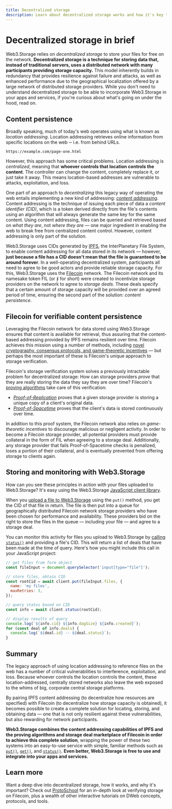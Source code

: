 ```yaml
---
title: Decentralized storage
description: Learn about decentralized storage works and how it's key to Web3.Storage.
---
```


# Decentralized storage in brief

Web3.Storage relies on _decentralized storage_ to store your files for free on the network. **Decentralized storage is a technique for storing data that, instead of traditional servers, uses a distributed network with many participants providing storage capacity.** This model inherently builds in redundancy that provides resilience against failure and attacks, as well as enhanced performance due to the geographical localization offered by a large network of distributed storage providers. While you don't need to understand decentralized storage to be able to incorporate Web3.Storage in your apps and services, if you're curious about what's going on under the hood, read on.

## Content persistence

Broadly speaking, much of today's web operates using what is known as _location addressing_. Location addressing retrieves online information from specific locations on the web ─ i.e. from behind URLs.

```
https://example.com/page-one.html
```

However, this approach has some critical problems. Location addressing is _centralized_, meaning that **whoever controls that location controls the content**. The controller can change the content, completely replace it, or just take it away. This means location-based addresses are vulnerable to attacks, exploitation, and loss.

One part of an approach to _decentralizing_ this legacy way of operating the web entails implementing a new kind of addressing: [_content addressing_](/docs/concepts/content-addressing). Content addressing is the technique of issuing each piece of data a _content identifier (CID)_, which is a token derived directly from the file's contents using an algorithm that will always generate the same key for the same content. Using content addressing, files can be queried and retrieved based on _what they are_, not _where they are_ — one major ingredient in enabling the web to break free from centralized content control. However, content addressing is only part of the solution.

Web3.Storage uses CIDs generated by [IPFS](https://ipfs.io), the InterPlanetary File System, to enable content addressing for all data stored in its network — however, **just because a file has a CID doesn't mean that the file is guaranteed to be around forever**. In a well-operating decentralized system, participants all need to agree to be good actors and provide reliable storage capacity. For this, Web3.Storage uses the [Filecoin](https://filecoin.io) network. The Filecoin network and its namesake token FIL (or ⨎ for short) were created to incentivize storage providers on the network to agree to _storage deals_. These deals specify that a certain amount of storage capacity will be provided over an agreed period of time, ensuring the second part of the solution: _content persistence_.

## Filecoin for verifiable content persistence

Leveraging the Filecoin network for data stored using Web3.Storage ensures that content is available for retrieval, thus assuring that the content-based addressing provided by IPFS remains resilient over time. Filecoin achieves this mission using a number of methods, including [novel cryptography, consensus protocols, and game-theoretic incentives](https://filecoin.io/blog/posts/filecoin-features-verifiable-storage/) — but perhaps the most important of these is Filecoin's unique approach to storage verification.

Filecoin's storage verification system solves a previously intractable problem for decentralized storage: How can storage providers _prove_ that they are really storing the data they say they are over time? Filecoin's [proving algorithms](https://filecoin.io/blog/posts/what-sets-us-apart-filecoin-s-proof-system/) take care of this verification:

- [_Proof-of-Replication_](https://proto.school/verifying-storage-on-filecoin/03) proves that a given storage provider is storing a unique copy of a client's original data.
- [_Proof-of-Spacetime_](https://proto.school/verifying-storage-on-filecoin/04) proves that the client's data is stored continuously over time.

In addition to this proof system, the Filecoin network also relies on _game-theoretic incentives_ to discourage malicious or negligent activity. In order to become a Filecoin storage provider, all potential providers must provide collateral in the form of FIL when agreeing to a storage deal. Additionally, any storage provider that fails Proof-of-Spacetime checks is penalized, loses a portion of their collateral, and is eventually prevented from offering storage to clients again.

## Storing and monitoring with Web3.Storage

How can you see these principles in action with your files uploaded to Web3.Storage? It's easy using the Web3.Storage [JavaScript client library](/docs/reference/js-client-library).

When you [upload a file to Web3.Storage](/docs/how-tos/store) using the `put()` method, you get the CID of that file in return. The file is then put into a queue for geographically distributed Filecoin network storage providers who have been chosen for performance and availability. These providers bid on the right to store the files in the queue — including your file — and agree to a storage deal.

You can monitor this activity for files you upload to Web3.Storage by [calling `status()`](/docs/how-tos/query#querying-for-status-information) and providing a file's CID. This will return a list of deals that have been made at the time of query. Here's how you might include this call in your JavaScript project:

```javascript
// get files from form object
const fileInput = document.querySelector('input[type="file"]');

// store files, obtain CID
const rootCid = await client.put(fileInput.files, {
  name: 'my files',
  maxRetries: 3,
});

// query status based on CID
const info = await client.status(rootCid);

// display results of query
console.log(`${info.cid} ${info.dagSize} ${info.created}`);
for (const deal of info.deals) {
  console.log(`${deal.id} -- ${deal.status}`);
}
```

## Summary

The legacy approach of using location addressing to reference files on the web has a number of critical vulnerabilities to interference, exploitation, and loss. Because whoever controls the location controls the content, these location-addressed, centrally stored networks also leave the web exposed to the whims of big, corporate central storage platforms.

By pairing IPFS content addressing (to decentralize how resources are specified) with Filecoin (to decentralize how storage capacity is obtained), it becomes possible to create a complete solution for locating, storing, and obtaining data — one that is not only resilient against these vulnerabilities, but also rewarding for network participants.

**Web3.Storage combines the content addressing capabilities of IPFS and the proving algorithms and storage deal marketplace of Filecoin in order to achieve this complete solution**, wrapping the power of these two systems into an easy-to-use service with simple, familiar methods such as [`put()`](/docs/how-tos/store), [`get()`](/docs/how-tos/retrieve), and [`status()`](/docs/how-tos/query). **Even better, Web3.Storage is free to use and integrate into your apps and services.**

## Learn more

Want a deep dive into decentralized storage, how it works, and why it's important? Check out [ProtoSchool](https://proto.school/verifying-storage-on-filecoin/) for an in-depth look at verifying storage on Filecoin, plus a wealth of other interactive tutorials on DWeb concepts, protocols, and tools.
